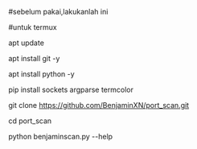 #sebelum pakai,lakukanlah ini

#untuk termux

apt update 

apt install git -y

apt install python -y

pip install sockets argparse termcolor

git clone https://github.com/BenjaminXN/port_scan.git

cd port_scan

python benjaminscan.py --help
